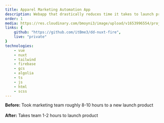 ```yaml
---
title: Apparel Marketing Automation App
description: Webapp that drastically reduces time it takes to launch products & create marketing assets.
order: 1
media: https://res.cloudinary.com/bmoyni3/image/upload/v1653996554/projects/dd-marketing-icon_gwhrae.png
links: {
	github: "https://github.com/itBme3/dd-nuxt-fire",
	live: "private"
}
technologies: 
    - vue
    - nuxt
    - tailwind
    - firebase
    - gcs
    - algolia
    - ts
    - js
    - html
    - scss
---
```


<strong>Before:</strong> Took marketing team roughly 8-10 hours to a new launch product<br><br>
<strong>After:</strong> Takes team 1-2 hours to launch product

